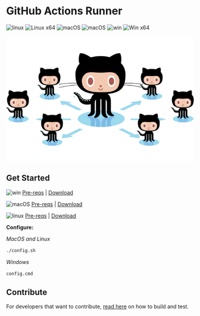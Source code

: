 # GitHub Actions Runner

![linux](docs/res/linux_sm.png) ![Linux x64](https://dev.azure.com/mseng/AzureDevOps/_apis/build/status/Products/Azure-pipelines-agent/actions-runner.ci?branchName=master&jobName=Linux%20Agent%20(x64)) ![macOS](docs/res/apple_sm.png) ![macOS](https://dev.azure.com/mseng/AzureDevOps/_apis/build/status/Products/Azure-pipelines-agent/actions-runner.ci?branchName=master&jobName=macOS%20Agent%20(x64)) ![win](docs/res/win_sm.png) ![Win x64](https://dev.azure.com/mseng/AzureDevOps/_apis/build/status/Products/Azure-pipelines-agent/actions-runner.ci?branchName=master&jobName=Windows%20Agent%20(x64))

<p align="center">
  <img src="docs/res/github-graph.png">
</p>


[build]: https://dev.azure.com/mseng/AzureDevOps/_build/latest?definitionId=8777&branchName=master


## Get Started

![win](docs/res/win_sm.png) [Pre-reqs](docs/start/envwin.md) | [Download](https://github.com/actions/runner/releases/latest)  

![macOS](docs/res/apple_sm.png)  [Pre-reqs](docs/start/envosx.md) | [Download](https://github.com/actions/runner/releases/latest)  

![linux](docs/res/linux_sm.png)  [Pre-reqs](docs/start/envlinux.md) | [Download](https://github.com/actions/runner/releases/latest)

**Configure:**

*MacOS and Linux*
```bash
./config.sh
```

*Windows*
```bash
config.cmd
```

## Contribute

For developers that want to contribute, [read here](docs/contribute.md) on how to build and test.
